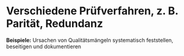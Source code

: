 # Verschiedene Prüfverfahren, z. B. Parität, Redundanz

**Beispiele:** Ursachen von Qualitätsmängeln systematisch feststellen, beseitigen und dokumentieren
